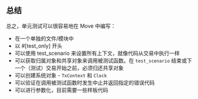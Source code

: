 ## 总结

总之，单元测试可以很容易地在 Move 中编写：

- 在一个单独的文件/模块中
- 以 #[test_only] 开头
- 可以使用 test_scenario 来设置所有上下文，就像代码从交易中执行一样
- 可以获取归属对象和共享对象来调用被测试函数。在 `test_scenario` 结束或下一个（测试）交易开始之前，必须归还共享对象
- 可以创建系统对象 - `TxContext` 和 `Clock`
- 可以验证在调用被测试函数时发生中止并返回指定的错误代码
- 可以进行参数化，目前需要一些样板代码